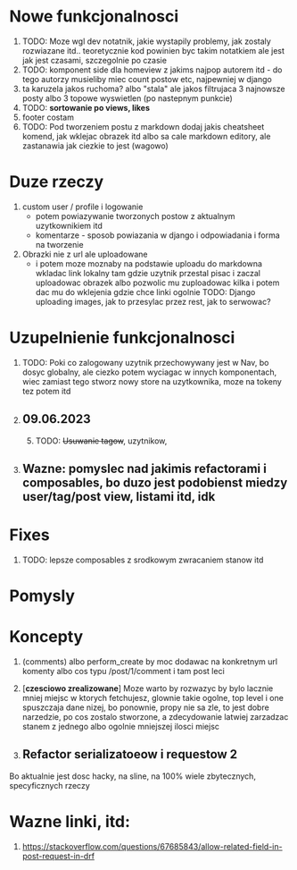 # Nowe funkcjonalnosci
1. TODO: Moze wgl dev notatnik, jakie wystapily problemy, jak zostaly rozwiazane itd.. teoretycznie kod powinien byc takim notatkiem ale jest jak jest czasami, szczegolnie po czasie
3. TODO: komponent side dla homeview z jakims najpop autorem itd - do tego autorzy musieliby miec count postow etc, najpewniej w django
7. ta karuzela jakos ruchoma? albo "stala" ale jakos filtrujaca 3 najnowsze posty albo 3 topowe wyswietlen (po nastepnym punkcie)
8. TODO: **sortowanie po views, likes**
9. footer costam
14. TODO: Pod tworzeniem postu z markdown dodaj jakis cheatsheet komend, jak wklejac obrazek itd
albo sa cale markdown editory, ale zastanawia jak ciezkie to jest (wagowo)

# Duze rzeczy
1. custom user / profile i logowanie
    - potem powiazywanie tworzonych postow z aktualnym uzytkownikiem itd
    - komentarze - sposob powiazania w django i odpowiadania i forma na tworzenie
2. Obrazki nie z url ale uploadowane
    - i potem moze moznaby na podstawie uploadu do markdowna wkladac link lokalny tam gdzie uzytnik przestal pisac i zaczal uploadowac obrazek
    albo pozwolic mu zuploadowac kilka i potem dac mu do wklejenia gdzie chce linki
    ogolnie TODO: Django uploading images, jak to przesylac przez rest, jak to serwowac?

# Uzupelnienie funkcjonalnosci
1. TODO: Poki co zalogowany uzytnik przechowywany jest w Nav, bo dosyc globalny, ale ciezko potem wyciagac w innych komponentach, wiec zamiast tego stworz nowy store na uzytkownika, moze na tokeny tez potem itd

4. ## 09.06.2023
    5. TODO: ~~Usuwanie tagow~~, uzytnikow,

5. ## Wazne: pomyslec nad jakimis refactorami i composables, bo duzo jest podobienst miedzy user/tag/post view, listami itd, idk

# Fixes
1. TODO: lepsze composables z srodkowym zwracaniem stanow itd

# Pomysly

# Koncepty
1. (comments) albo perform_create by moc dodawac na konkretnym url komenty albo cos typu /post/1/comment i tam post leci

2. [**czesciowo zrealizowane**] Moze warto by rozwazyc by bylo lacznie mniej miejsc w ktorych fetchujesz, glownie takie ogolne, top level i one spuszczaja dane nizej, bo ponownie, propy nie sa zle, to jest dobre narzedzie, po cos zostalo stworzone, a zdecydowanie latwiej zarzadzac stanem z jednego albo ogolnie mniejszej ilosci miejsc


5. ## Refactor serializatoeow i requestow 2
Bo aktualnie jest dosc hacky, na sline, na 100% wiele zbytecznych, specyficznych rzeczy

# Wazne linki, itd:
1. https://stackoverflow.com/questions/67685843/allow-related-field-in-post-request-in-drf
